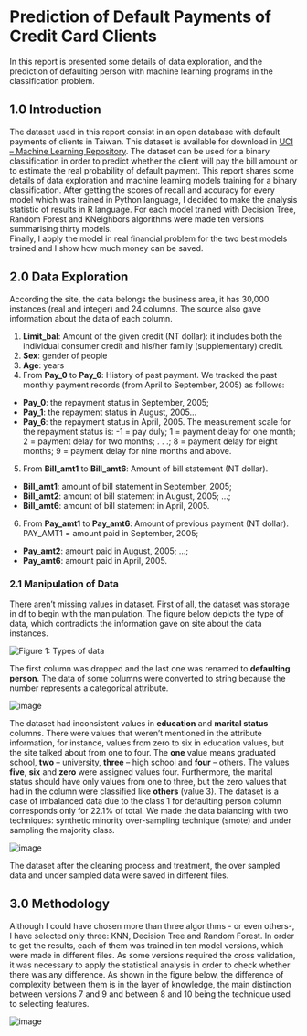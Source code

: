 # Prediction of Default Payments of Credit Card Clients

In this report is presented some details of data exploration, and the prediction of defaulting person with machine learning programs in the classification problem.

## 1.0 Introduction

The dataset used in this report consist in an open database with default payments of clients in Taiwan. This dataset is available for download in [UCI – Machine Learning Repository](https://archive.ics.uci.edu/ml/datasets/default+of+credit+card+clients). The dataset can be used for a binary classification in order to predict whether the client will pay the bill amount or to estimate the real probability of default payment. 
This report shares some details of data exploration and machine learning models training for a binary classification. After getting the scores of recall and accuracy for every model which was trained in Python language, I decided to make the analysis statistic of results in R language. For each model trained with Decision Tree, Random Forest and KNeighbors algorithms were made ten versions summarising thirty models.   
Finally, I apply the model in real financial problem for the two best models trained and I show how much money can be saved.


## 2.0 Data Exploration

According the site, the data belongs the business area, it has 30,000 instances (real and integer) and 24 columns. The source also gave information about the data of each column.
1. **Limit_bal**: Amount of the given credit (NT dollar): it includes both the individual consumer credit and his/her family (supplementary) credit.
2. **Sex**: gender of people
3. **Age**: years
4. From **Pay_0** to **Pay_6**: History of past payment. We tracked the past monthly payment records (from April to September, 2005) as follows:
  - **Pay_0**: the repayment status in September, 2005; 
  - **Pay_1**: the repayment status in August, 2005...
  - **Pay_6**: the repayment status in April, 2005. 
The measurement scale for the repayment status is: -1 = pay duly; 1 = payment delay for one month; 2 = payment delay for two months; . . .; 8 = payment delay for eight months; 9 = payment delay for nine months and above.
5. From **Bill_amt1** to **Bill_amt6**: Amount of bill statement (NT dollar). 
- **Bill_amt1**: amount of bill statement in September, 2005; 
- **Bill_amt2**: amount of bill statement in August, 2005; ...; 
- **Bill_amt6**: amount of bill statement in April, 2005.
6. From **Pay_amt1** to **Pay_amt6**: Amount of previous payment (NT dollar). PAY_AMT1 = amount paid in September, 2005; 
- **Pay_amt2**: amount paid in August, 2005; ...;
- **Pay_amt6**: amount paid in April, 2005.

### 2.1 Manipulation of Data

There aren’t missing values in dataset. First of all, the dataset was storage in df to begin with the manipulation. The figure below depicts the type of data, which contradicts the information gave on site about the data instances. 

![Figure 1: Types of data](https://user-images.githubusercontent.com/45640708/146437534-5ce460ed-981c-4c21-b307-c5744f2a0ec7.png)

The first column was dropped and the last one was renamed to **defaulting person**. The data of some columns were converted to string because the number represents a categorical attribute. 

![image](https://user-images.githubusercontent.com/45640708/146438555-3bcb8549-5142-4a72-8e3c-c96ebafed2ff.png)


The dataset had inconsistent values in **education** and **marital status** columns. There were values that weren’t mentioned in the attribute information, for instance, values from zero to six in education values, but the site talked about from one to four. The **one** value means graduated school, **two** – university, **three** – high school and **four** – others. The values **five**, **six** and **zero** were assigned values four. Furthermore, the marital status should have only values from one to three, but the zero values that had in the column were classified like **others** (value 3). 
The dataset is a case of imbalanced data due to the class 1 for defaulting person column corresponds only for 22.1% of total. We made the data balancing with two techniques: synthetic minority over-sampling technique (smote) and under sampling the majority class.

![image](https://user-images.githubusercontent.com/45640708/146439213-c1243c74-3a33-4f05-8931-3f6f7e68024e.png)

The dataset after the cleaning process and treatment, the over sampled data and under sampled data were saved in different files.

## 3.0 Methodology

Although I could have chosen more than three algorithms - or even others-, I have selected only three: KNN, Decision Tree and Random Forest. In order to get the results, each of them was trained in ten model versions, which were made in different files.
As some versions required the cross validation, it was necessary to apply the statistical analysis in order to check whether there was any difference.
As shown in the figure below, the difference of complexity between them is in the layer of knowledge, the main distinction between versions 7 and 9 and between 8 and 10 being the technique used to selecting features.

![image](https://user-images.githubusercontent.com/45640708/146440580-81ddb0c4-0187-4ad4-9162-8bd589bc6bbd.png)


